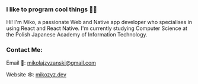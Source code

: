 ### I like to program cool things 👨‍💻
Hi! I'm Miko, a passionate Web and Native app developer who specialises in using React and React Native.
I'm currently studying Computer Science at the Polish Japanese Academy of Information Technology.

### Contact Me:
Email 📧: [mikolajzyzanski@gmail.com](mikolajzyzanski@gmail.com)

Website 🕸: [mikozyz.dev](mikozyz.dev)
